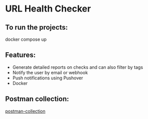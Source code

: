 # URL Health Checker

## To run the projects:

docker compose up

## Features:

* Generate detailed reports on checks and can also filter by tags
* Notify the user by email or webhook
* Push notifications using Pushover
* Docker


## Postman collection: 
[postman-collection](./postman-collection)
